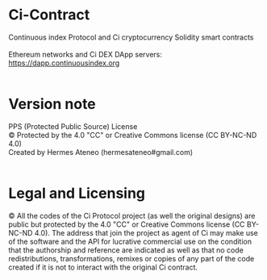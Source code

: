 # Ci-Contract

Continuous index Protocol and Ci cryptocurrency Solidity smart contracts<br /><br />
Ethereum networks and Ci DEX DApp servers: https://dapp.continuousindex.org <br /><br />

# Version note

PPS (Protected Public Source) License<br />
© Protected by the 4.0 "CC" or Creative Commons license (CC BY-NC-ND 4.0)<br />
Created by Hermes Ateneo (hermesateneo#gmail.com)<br /><br />



# Legal and Licensing


© All the codes of the Ci Protocol project (as well the original designs) are public but protected by the 4.0 "CC" or Creative Commons license (CC BY-NC-ND 4.0). The address that join the project as agent of Ci may make use of the software and the API for lucrative commercial use on the condition that the authorship and reference are indicated as well as that no code redistributions, transformations, remixes or copies of any part of the code created if it is not to interact with the original Ci contract.<br /><br />
